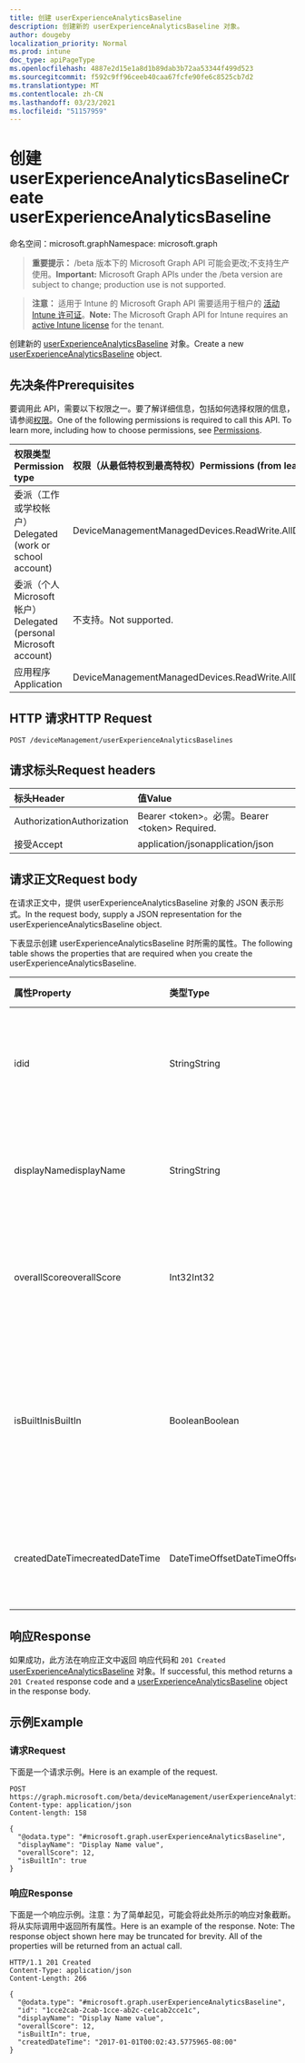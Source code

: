 ```yaml
---
title: 创建 userExperienceAnalyticsBaseline
description: 创建新的 userExperienceAnalyticsBaseline 对象。
author: dougeby
localization_priority: Normal
ms.prod: intune
doc_type: apiPageType
ms.openlocfilehash: 4887e2d15e1a8d1b89dab3b72aa53344f499d523
ms.sourcegitcommit: f592c9ff96ceeb40caa67fcfe90fe6c8525cb7d2
ms.translationtype: MT
ms.contentlocale: zh-CN
ms.lasthandoff: 03/23/2021
ms.locfileid: "51157959"
---
```

# <a name="create-userexperienceanalyticsbaseline"></a><span data-ttu-id="6fec1-103">创建 userExperienceAnalyticsBaseline</span><span class="sxs-lookup"><span data-stu-id="6fec1-103">Create userExperienceAnalyticsBaseline</span></span>

<span data-ttu-id="6fec1-104">命名空间：microsoft.graph</span><span class="sxs-lookup"><span data-stu-id="6fec1-104">Namespace: microsoft.graph</span></span>

> <span data-ttu-id="6fec1-105">**重要提示：** /beta 版本下的 Microsoft Graph API 可能会更改;不支持生产使用。</span><span class="sxs-lookup"><span data-stu-id="6fec1-105">**Important:** Microsoft Graph APIs under the /beta version are subject to change; production use is not supported.</span></span>

> <span data-ttu-id="6fec1-106">**注意：** 适用于 Intune 的 Microsoft Graph API 需要适用于租户的 [活动 Intune 许可证](https://go.microsoft.com/fwlink/?linkid=839381)。</span><span class="sxs-lookup"><span data-stu-id="6fec1-106">**Note:** The Microsoft Graph API for Intune requires an [active Intune license](https://go.microsoft.com/fwlink/?linkid=839381) for the tenant.</span></span>

<span data-ttu-id="6fec1-107">创建新的 [userExperienceAnalyticsBaseline](../resources/intune-devices-userexperienceanalyticsbaseline.md) 对象。</span><span class="sxs-lookup"><span data-stu-id="6fec1-107">Create a new [userExperienceAnalyticsBaseline](../resources/intune-devices-userexperienceanalyticsbaseline.md) object.</span></span>

## <a name="prerequisites"></a><span data-ttu-id="6fec1-108">先决条件</span><span class="sxs-lookup"><span data-stu-id="6fec1-108">Prerequisites</span></span>
<span data-ttu-id="6fec1-p101">要调用此 API，需要以下权限之一。要了解详细信息，包括如何选择权限的信息，请参阅[权限](/graph/permissions-reference)。</span><span class="sxs-lookup"><span data-stu-id="6fec1-p101">One of the following permissions is required to call this API. To learn more, including how to choose permissions, see [Permissions](/graph/permissions-reference).</span></span>

|<span data-ttu-id="6fec1-111">权限类型</span><span class="sxs-lookup"><span data-stu-id="6fec1-111">Permission type</span></span>|<span data-ttu-id="6fec1-112">权限（从最低特权到最高特权）</span><span class="sxs-lookup"><span data-stu-id="6fec1-112">Permissions (from least to most privileged)</span></span>|
|:---|:---|
|<span data-ttu-id="6fec1-113">委派（工作或学校帐户）</span><span class="sxs-lookup"><span data-stu-id="6fec1-113">Delegated (work or school account)</span></span>|<span data-ttu-id="6fec1-114">DeviceManagementManagedDevices.ReadWrite.All</span><span class="sxs-lookup"><span data-stu-id="6fec1-114">DeviceManagementManagedDevices.ReadWrite.All</span></span>|
|<span data-ttu-id="6fec1-115">委派（个人 Microsoft 帐户）</span><span class="sxs-lookup"><span data-stu-id="6fec1-115">Delegated (personal Microsoft account)</span></span>|<span data-ttu-id="6fec1-116">不支持。</span><span class="sxs-lookup"><span data-stu-id="6fec1-116">Not supported.</span></span>|
|<span data-ttu-id="6fec1-117">应用程序</span><span class="sxs-lookup"><span data-stu-id="6fec1-117">Application</span></span>|<span data-ttu-id="6fec1-118">DeviceManagementManagedDevices.ReadWrite.All</span><span class="sxs-lookup"><span data-stu-id="6fec1-118">DeviceManagementManagedDevices.ReadWrite.All</span></span>|

## <a name="http-request"></a><span data-ttu-id="6fec1-119">HTTP 请求</span><span class="sxs-lookup"><span data-stu-id="6fec1-119">HTTP Request</span></span>
<!-- {
  "blockType": "ignored"
}
-->
``` http
POST /deviceManagement/userExperienceAnalyticsBaselines
```

## <a name="request-headers"></a><span data-ttu-id="6fec1-120">请求标头</span><span class="sxs-lookup"><span data-stu-id="6fec1-120">Request headers</span></span>
|<span data-ttu-id="6fec1-121">标头</span><span class="sxs-lookup"><span data-stu-id="6fec1-121">Header</span></span>|<span data-ttu-id="6fec1-122">值</span><span class="sxs-lookup"><span data-stu-id="6fec1-122">Value</span></span>|
|:---|:---|
|<span data-ttu-id="6fec1-123">Authorization</span><span class="sxs-lookup"><span data-stu-id="6fec1-123">Authorization</span></span>|<span data-ttu-id="6fec1-124">Bearer &lt;token&gt;。必需。</span><span class="sxs-lookup"><span data-stu-id="6fec1-124">Bearer &lt;token&gt; Required.</span></span>|
|<span data-ttu-id="6fec1-125">接受</span><span class="sxs-lookup"><span data-stu-id="6fec1-125">Accept</span></span>|<span data-ttu-id="6fec1-126">application/json</span><span class="sxs-lookup"><span data-stu-id="6fec1-126">application/json</span></span>|

## <a name="request-body"></a><span data-ttu-id="6fec1-127">请求正文</span><span class="sxs-lookup"><span data-stu-id="6fec1-127">Request body</span></span>
<span data-ttu-id="6fec1-128">在请求正文中，提供 userExperienceAnalyticsBaseline 对象的 JSON 表示形式。</span><span class="sxs-lookup"><span data-stu-id="6fec1-128">In the request body, supply a JSON representation for the userExperienceAnalyticsBaseline object.</span></span>

<span data-ttu-id="6fec1-129">下表显示创建 userExperienceAnalyticsBaseline 时所需的属性。</span><span class="sxs-lookup"><span data-stu-id="6fec1-129">The following table shows the properties that are required when you create the userExperienceAnalyticsBaseline.</span></span>

|<span data-ttu-id="6fec1-130">属性</span><span class="sxs-lookup"><span data-stu-id="6fec1-130">Property</span></span>|<span data-ttu-id="6fec1-131">类型</span><span class="sxs-lookup"><span data-stu-id="6fec1-131">Type</span></span>|<span data-ttu-id="6fec1-132">说明</span><span class="sxs-lookup"><span data-stu-id="6fec1-132">Description</span></span>|
|:---|:---|:---|
|<span data-ttu-id="6fec1-133">id</span><span class="sxs-lookup"><span data-stu-id="6fec1-133">id</span></span>|<span data-ttu-id="6fec1-134">String</span><span class="sxs-lookup"><span data-stu-id="6fec1-134">String</span></span>|<span data-ttu-id="6fec1-135">用户体验分析基线的唯一标识符。</span><span class="sxs-lookup"><span data-stu-id="6fec1-135">The unique identifier of the user experience analytics baseline.</span></span>|
|<span data-ttu-id="6fec1-136">displayName</span><span class="sxs-lookup"><span data-stu-id="6fec1-136">displayName</span></span>|<span data-ttu-id="6fec1-137">String</span><span class="sxs-lookup"><span data-stu-id="6fec1-137">String</span></span>|<span data-ttu-id="6fec1-138">用户体验分析基线的名称。</span><span class="sxs-lookup"><span data-stu-id="6fec1-138">The name of the user experience analytics baseline.</span></span>|
|<span data-ttu-id="6fec1-139">overallScore</span><span class="sxs-lookup"><span data-stu-id="6fec1-139">overallScore</span></span>|<span data-ttu-id="6fec1-140">Int32</span><span class="sxs-lookup"><span data-stu-id="6fec1-140">Int32</span></span>|<span data-ttu-id="6fec1-141">用户体验分析基线的整体分数。</span><span class="sxs-lookup"><span data-stu-id="6fec1-141">The overall score of the user experience analytics baseline.</span></span>|
|<span data-ttu-id="6fec1-142">isBuiltIn</span><span class="sxs-lookup"><span data-stu-id="6fec1-142">isBuiltIn</span></span>|<span data-ttu-id="6fec1-143">Boolean</span><span class="sxs-lookup"><span data-stu-id="6fec1-143">Boolean</span></span>|<span data-ttu-id="6fec1-144">表示当前比较基准是商业中值基线还是自定义比较基准。</span><span class="sxs-lookup"><span data-stu-id="6fec1-144">Signifies if the current baseline is the commercial median baseline or a custom baseline.</span></span>|
|<span data-ttu-id="6fec1-145">createdDateTime</span><span class="sxs-lookup"><span data-stu-id="6fec1-145">createdDateTime</span></span>|<span data-ttu-id="6fec1-146">DateTimeOffset</span><span class="sxs-lookup"><span data-stu-id="6fec1-146">DateTimeOffset</span></span>|<span data-ttu-id="6fec1-147">创建自定义比较基准的日期。</span><span class="sxs-lookup"><span data-stu-id="6fec1-147">The date the custom baseline was created.</span></span>|



## <a name="response"></a><span data-ttu-id="6fec1-148">响应</span><span class="sxs-lookup"><span data-stu-id="6fec1-148">Response</span></span>
<span data-ttu-id="6fec1-149">如果成功，此方法在响应正文中返回 响应代码和 `201 Created` [userExperienceAnalyticsBaseline](../resources/intune-devices-userexperienceanalyticsbaseline.md) 对象。</span><span class="sxs-lookup"><span data-stu-id="6fec1-149">If successful, this method returns a `201 Created` response code and a [userExperienceAnalyticsBaseline](../resources/intune-devices-userexperienceanalyticsbaseline.md) object in the response body.</span></span>

## <a name="example"></a><span data-ttu-id="6fec1-150">示例</span><span class="sxs-lookup"><span data-stu-id="6fec1-150">Example</span></span>

### <a name="request"></a><span data-ttu-id="6fec1-151">请求</span><span class="sxs-lookup"><span data-stu-id="6fec1-151">Request</span></span>
<span data-ttu-id="6fec1-152">下面是一个请求示例。</span><span class="sxs-lookup"><span data-stu-id="6fec1-152">Here is an example of the request.</span></span>
``` http
POST https://graph.microsoft.com/beta/deviceManagement/userExperienceAnalyticsBaselines
Content-type: application/json
Content-length: 158

{
  "@odata.type": "#microsoft.graph.userExperienceAnalyticsBaseline",
  "displayName": "Display Name value",
  "overallScore": 12,
  "isBuiltIn": true
}
```

### <a name="response"></a><span data-ttu-id="6fec1-153">响应</span><span class="sxs-lookup"><span data-stu-id="6fec1-153">Response</span></span>
<span data-ttu-id="6fec1-p102">下面是一个响应示例。注意：为了简单起见，可能会将此处所示的响应对象截断。将从实际调用中返回所有属性。</span><span class="sxs-lookup"><span data-stu-id="6fec1-p102">Here is an example of the response. Note: The response object shown here may be truncated for brevity. All of the properties will be returned from an actual call.</span></span>
``` http
HTTP/1.1 201 Created
Content-Type: application/json
Content-Length: 266

{
  "@odata.type": "#microsoft.graph.userExperienceAnalyticsBaseline",
  "id": "1cce2cab-2cab-1cce-ab2c-ce1cab2cce1c",
  "displayName": "Display Name value",
  "overallScore": 12,
  "isBuiltIn": true,
  "createdDateTime": "2017-01-01T00:02:43.5775965-08:00"
}
```





